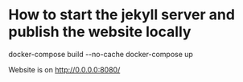 
# How to start the jekyll server and publish the website locally
docker-compose build --no-cache
docker-compose up

Website is on http://0.0.0.0:8080/